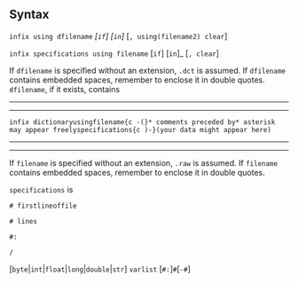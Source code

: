 ## Syntax

`infix using dfilename` _\[`if`\]
\[`in`\]_ \[`, using(filename2) clear`\]

`infix specifications using filename` <span
class="command">\[`if`\] \[`in`\]_ \[`, clear`\]

If `dfilename` is specified without an extension, `.dct` is assumed. If
`dfilename` contains embedded spaces, remember to enclose it in double
quotes. `dfilename`, if it exists, contains

------------------------------------------------------------------------

------------------------------------------------------------------------

`infix dictionaryusingfilename{c -(}* comments preceded by* asterisk may appear freelyspecifications{c )-}(your data might appear here)`

------------------------------------------------------------------------

------------------------------------------------------------------------

If `filename` is specified without an extension, `.raw` is assumed. If
`filename` contains embedded spaces, remember to enclose it in double
quotes.

`specifications` is

`# firstlineoffile`

`# lines`

`#:`

`/`

\[`byte`\|`int`\|`float`\|`long`\|`double`\|`str`\] `varlist`
\[`#:`\]`#`\[`-#`\]
